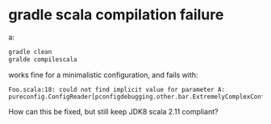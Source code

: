 # gradle scala compilation failure

a:

```bash
gradle clean
gralde compilescala
```

works fine for a minimalistic configuration, and fails with:

```
Foo.scala:18: could not find implicit value for parameter A: pureconfig.ConfigReader[pconfigdebugging.other.bar.ExtremelyComplexConfig]
```

How can this be fixed, but still keep JDK8 scala 2.11 compliant?

